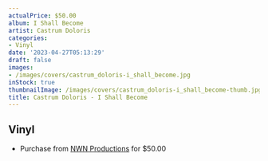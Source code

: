 ```yaml
---
actualPrice: $50.00
album: I Shall Become
artist: Castrum Doloris
categories:
- Vinyl
date: '2023-04-27T05:13:29'
draft: false
images:
- /images/covers/castrum_doloris-i_shall_become.jpg
inStock: true
thumbnailImage: /images/covers/castrum_doloris-i_shall_become-thumb.jpg
title: Castrum Doloris - I Shall Become
---
```


## Vinyl
* Purchase from [NWN Productions](http://shop.nwnprod.com/index.php?route=product/product&path=76&product_id=23677&sort=pd.name&order=ASC) for $50.00
